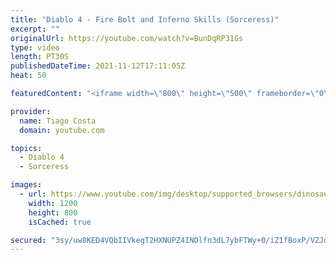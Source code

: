 ```yaml
---
title: "Diablo 4 - Fire Bolt and Inferno Skills (Sorceress)"
excerpt: ""
originalUrl: https://youtube.com/watch?v=BunDqRP31Gs
type: video
length: PT30S
publishedDateTime: 2021-11-12T17:11:05Z
heat: 50

featuredContent: "<iframe width=\"800\" height=\"500\" frameborder=\"0\" src=\"https://www.youtube.com/embed/BunDqRP31Gs\" allow=\"accelerometer; autoplay; encrypted-media; gyroscope; picture-in-picture\" allowfullscreen></iframe>"

provider:
  name: Tiago Costa
  domain: youtube.com

topics:
  - Diablo 4
  - Sorceress

images:
  - url: https://www.youtube.com/img/desktop/supported_browsers/dinosaur.png
    width: 1200
    height: 800
    isCached: true

secured: "3sy/uw8KED4VQbIIVkegT2HXNUPZ4INOlfn3dL7ybFTWy+0/iZ1fBoxP/VZJdtlp8AUJ5ufXBNSw67XRPkRYRqvrWVF/GTyaTZNOTS+URhz/CdjGwbREOua4VCx+NikfEByyfmL+pHayXODvwKM5SzGb1E8Zt8sX2g2WGEbObLFmz+pOxc2g91++KXdGfXE0na4d+GJuLKEyAQVZXynIMufbbAnzzrIs6htCCiSpwjGC5PjZ0fAPg7cpKRS0kWee+rYYGOEn59pHHh5AWn9fXI3ZnzpyLCTwfCW3yZhaDganXl5QDz3CaL/0xwuxFBzScdAVzmiYKOfxu9PnGhHm2rgDAHxSi7JAvq4rI3nFfJNrf3ihZO5SsyoIY8ew5UcMlGLGJEbHJUK3W+w4pbFWEMk4kKNJqsOCfSGw2Cgas2U=;E3VmKUSB1bUugfB+UB4B4A=="
---
```


